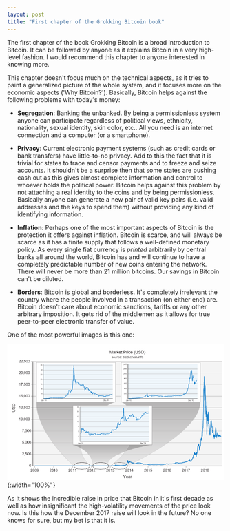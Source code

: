 ```yaml
---
layout: post
title: "First chapter of the Grokking Bitcoin book"
---
```


The first chapter of the book Grokking Bitcoin is a broad introduction to Bitcoin. It can be followed by anyone as it explains Bitcoin in a very high-level fashion. I would recommend this chapter to anyone interested in knowing more.

This chapter doesn't focus much on the technical aspects, as it tries to paint a generalized picture of the whole system, and it focuses more on the economic aspects ('Why Bitcoin?').
Basically, Bitcoin helps against the following problems with today's money:

* **Segregation**: Banking the unbanked. By being a permissionless system anyone can participate regardless of political views, ethnicity, nationality, sexual identity, skin color, etc.. All you need is an internet connection and a computer (or a smartphone).

* **Privacy**: Current electronic payment systems (such as credit cards or bank transfers) have little-to-no privacy. Add to this the fact that it is trivial for states to trace and censor payments and to freeze and seize accounts. It shouldn't be a surprise then that some states are pushing cash out as this gives almost complete information and control to whoever holds the political power. Bitcoin helps against this problem by not attaching a real identity to the coins and by being permissionless. Basically anyone can generate a new pair of valid key pairs (i.e. valid addresses and the keys to spend them) without providing any kind of identifying information.

* **Inflation**: Perhaps one of the most important aspects of Bitcoin is the protection it offers against inflation. Bitcoin is scarce, and will always be scarce as it has a finite supply that follows a well-defined monetary policy. As every single fiat currency is *printed* arbitrarily by central banks all around the world, Bitcoin has and will continue to have a completely predictable number of new coins entering the network. There will never be more than 21 million bitcoins. Our savings in Bitcoin can't be diluted.

* **Borders**: Bitcoin is global and borderless. It's completely irrelevant the country where the people involved in a transaction (on either end) are. Bitcoin doesn't care about economic sanctions, tariffs or any other arbitrary imposition. It gets rid of the middlemen as it allows for true peer-to-peer electronic transfer of value.

One of the most powerful images is this one:

![Bitcoin usd price history](/assets/images/btc_usd_price_history.png){:width="100%"}

As it shows the incredible raise in price that Bitcoin in it's first decade as well as how insignificant the high-volatility movements of the price look now. Is this how the December 2017 raise will look in the future? No one knows for sure, but my bet is that it is.
